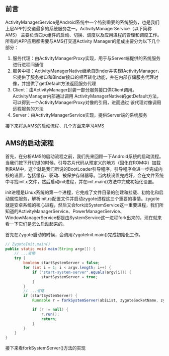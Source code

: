 ## 前言

ActivityManagerService是Android系统中一个特别重要的系统服务，也是我们上层APP打交道最多的系统服务之一。ActivityManagerService（以下简称AMS） 主要负责四大组件的启动、切换、调度以及应用进程的管理和调度工作。所有的APP应用都需要与AMS打交道Activity Manager的组成主要分为以下几个部分：
1. 服务代理：由ActivityManagerProxy实现，用于与Server端提供的系统服务进行进程间通信
2. 服务中枢：ActivityManagerNative继承自Binder并实现IActivityManager，它提供了服务接口和Binder接口的相互转化功能，并在内部存储服务代理对像，并提供了getDefault方法返回服务代理
3. Client：由ActivityManager封装一部分服务接口供Client调用。ActivityManager内部通过调用
ActivityManagerNative的getDefault方法，可以得到一个ActivityManagerProxy对像的引用，进而通过
该代理对像调用远程服务的方法
4. Server：由ActivityManagerService实现，提供Server端的系统服务

接下来将从AMS的启动流程、几个方面来学习AMS

## AMS的启动流程

首先，在分析AMS的启动流程之前，我们先来回顾一下Android系统的启动流程。当我们按下开机键的时候，引导芯片代码从预定义的地方（固化在ROM中）加载到RAM中，这个就是我们所说的BootLoader引导程序，引导程序会进一步完成内核的设置，包括缓存、驱动、被保护存储器等。当内核设置完成好，会在文件系统中寻找init.c文件，然后启动init进程，并在init.main()方法中完成初始化设置。

init进程是Linux系统的第一个进程，它完成了文件目录的创建和挂载、初始化和启动属性服务，解析init.rc配置文件并启动zygote进程这三个重要的事情。zygote就是安卓系统的核心进程，然后又会fork出SystemService这一重要进程，我们所知道的ActivityManagerService、PowerManagerService、WindowManagerService都是由SystemService这一进程fork出来的，现在就来看一下它们是怎么启动起来的。

首先在Zygote启动的时候，会调用ZygoteInit.main()完成初始化工作。

```java
// ZygoteInit.main()
public static void main(String argv[]) {
    // ...省略
    try {
        boolean startSystemServer = false;
        for (int i = 1; i < argv.length; i++) {
            if ("start-system-server".equals(argv[i])) {
                startSystemServer = true;
            }
        }
        // ...省略
        if (startSystemServer) {
            Runnable r = forkSystemServer(abiList, zygoteSocketName, zygoteServer);

            if (r != null) {
                r.run();
                return;
            }
        }
    }
}
```
接下来看forkSystemServer()方法的实现
```java

```
